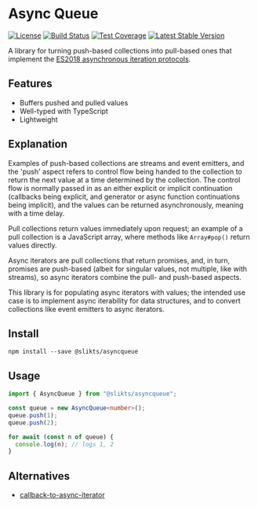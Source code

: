 # Async Queue

[![License](https://img.shields.io/github/license/slikts/asyncqueue.svg)](https://github.com/slikts/asyncqueue)
[![Build Status](https://img.shields.io/travis/slikts/asyncqueue/master.svg)](https://travis-ci.org/slikts/asyncqueue)
[![Test Coverage](https://img.shields.io/codecov/c/github/slikts/asyncqueue/master.svg)](https://codecov.io/github/slikts/asyncqueue?branch=master)
[![Latest Stable Version](https://img.shields.io/npm/v/@slikts/asyncqueue.svg)](https://www.npmjs.com/package/@slikts/asyncqueue)

A library for turning push-based collections into pull-based ones that implement the [ES2018 asynchronous iteration protocols][async].

## Features

* Buffers pushed and pulled values
* Well-typed with TypeScript
* Lightweight

## Explanation

Examples of push-based collections are streams and event emitters, and the 'push' aspect refers to control flow being handed to the collection to return the next value at a time determined by the collection. The control flow is normally passed in as an either explicit or implicit continuation (callbacks being explicit, and generator or async function continuations being implicit), and the values can be returned asynchronously, meaning with a time delay.

Pull collections return values immediately upon request; an example of a pull collection is a JavaScript array, where methods like `Array#pop()` return values directly.

Async iterators are pull collections that return promises, and, in turn, promises are push-based (albeit for singular values, not multiple, like with streams), so async iterators combine the pull- and push-based aspects.

This library is for populating async iterators with values; the intended use case is to implement async iterability for data structures, and to convert collections like event emitters to async iterators.

## Install

```
npm install --save @slikts/asyncqueue
```

## Usage

```typescript
import { AsyncQueue } from "@slikts/asyncqueue";

const queue = new AsyncQueue<number>();
queue.push(1);
queue.push(2);

for await (const n of queue) {
  console.log(n); // logs 1, 2
}
```

## Alternatives

* [callback-to-async-iterator]

[callback-to-async-iterator]: https://github.com/withspectrum/callback-to-async-iterator
[async]: http://2ality.com/2016/10/asynchronous-iteration.html

